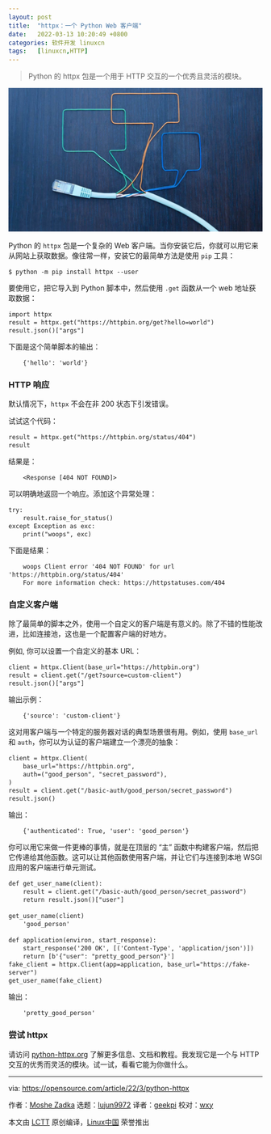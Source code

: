 ```yaml
---
layout: post
title:	"httpx：一个 Python Web 客户端"
date:	2022-03-13 10:20:49 +0800 
categories:	软件开发 linuxcn 
tags:	[linuxcn,HTTP]
---
```




> 
> Python 的 httpx 包是一个用于 HTTP 交互的一个优秀且灵活的模块。
> 
> 
> 


![](/Asserts/Images/album/202203/13/102042hmtif0i7g3fg0ir0.jpg "Digital creative of a browser on the internet")


Python 的 `httpx` 包是一个复杂的 Web 客户端。当你安装它后，你就可以用它来从网站上获取数据。像往常一样，安装它的最简单方法是使用 `pip` 工具：



```
$ python -m pip install httpx --user

```

要使用它，把它导入到 Python 脚本中，然后使用 `.get` 函数从一个 web 地址获取数据：



```
import httpx
result = httpx.get("https://httpbin.org/get?hello=world")
result.json()["args"]

```

下面是这个简单脚本的输出：



```
    {'hello': 'world'}

```

### HTTP 响应


默认情况下，`httpx` 不会在非 200 状态下引发错误。


试试这个代码：



```
result = httpx.get("https://httpbin.org/status/404")
result

```

结果是：



```
    <Response [404 NOT FOUND]>

```

可以明确地返回一个响应。添加这个异常处理：



```
try:
    result.raise_for_status()
except Exception as exc:
    print("woops", exc)

```

下面是结果：



```
    woops Client error '404 NOT FOUND' for url 'https://httpbin.org/status/404'
    For more information check: https://httpstatuses.com/404

```

### 自定义客户端


除了最简单的脚本之外，使用一个自定义的客户端是有意义的。除了不错的性能改进，比如连接池，这也是一个配置客户端的好地方。


例如, 你可以设置一个自定义的基本 URL：



```
client = httpx.Client(base_url="https://httpbin.org")
result = client.get("/get?source=custom-client")
result.json()["args"]

```

输出示例：



```
    {'source': 'custom-client'}

```

这对用客户端与一个特定的服务器对话的典型场景很有用。例如，使用 `base_url` 和 `auth`，你可以为认证的客户端建立一个漂亮的抽象：



```
client = httpx.Client(
    base_url="https://httpbin.org",
    auth=("good_person", "secret_password"),
)
result = client.get("/basic-auth/good_person/secret_password")
result.json()

```

输出：



```
    {'authenticated': True, 'user': 'good_person'}

```

你可以用它来做一件更棒的事情，就是在顶层的 “主” 函数中构建客户端，然后把它传递给其他函数。这可以让其他函数使用客户端，并让它们与连接到本地 WSGI 应用的客户端进行单元测试。



```
def get_user_name(client):
    result = client.get("/basic-auth/good_person/secret_password")
    return result.json()["user"]

get_user_name(client)
    'good_person'

def application(environ, start_response):
    start_response('200 OK', [('Content-Type', 'application/json')])
    return [b'{"user": "pretty_good_person"}']
fake_client = httpx.Client(app=application, base_url="https://fake-server")
get_user_name(fake_client)

```

输出：



```
    'pretty_good_person'

```

### 尝试 httpx


请访问 [python-httpx.org](https://www.python-httpx.org/) 了解更多信息、文档和教程。我发现它是一个与 HTTP 交互的优秀而灵活的模块。试一试，看看它能为你做什么。




---


via: <https://opensource.com/article/22/3/python-httpx>


作者：[Moshe Zadka](https://opensource.com/users/moshez) 选题：[lujun9972](https://github.com/lujun9972) 译者：[geekpi](https://github.com/geekpi) 校对：[wxy](https://github.com/wxy)


本文由 [LCTT](https://github.com/LCTT/TranslateProject) 原创编译，[Linux中国](https://linux.cn/) 荣誉推出
